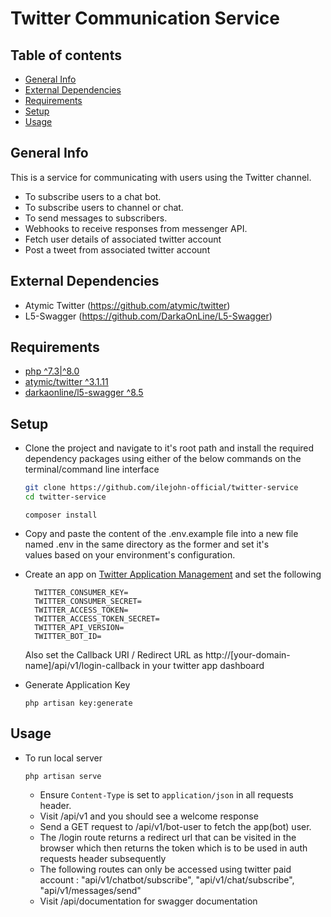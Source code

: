 # Twitter Communication Service

## Table of contents

- [General Info](#general-info)
- [External Dependencies](#external-dependencies)
- [Requirements](#requirements)
- [Setup](#setup)
- [Usage](#usage)

## General Info

This is a service for communicating with users using the Twitter channel.

- To subscribe users to a chat bot.
- To subscribe users to channel or chat.
- To send messages to subscribers.
- Webhooks to receive responses from messenger API.
- Fetch user details of associated twitter account
- Post a tweet from associated twitter account

## External Dependencies

- Atymic Twitter (https://github.com/atymic/twitter)
- L5-Swagger (https://github.com/DarkaOnLine/L5-Swagger)

## Requirements

- [php ^7.3|^8.0](https://www.php.net/ "PHP")
- [atymic/twitter ^3.1.11](https://github.com/atymic/twitter "Twitter SDK")
- [darkaonline/l5-swagger ^8.5](https://github.com/DarkaOnLine/L5-Swagger "L5-Swagger")

## Setup

- Clone the project and navigate to it's root path and install the required dependency packages using either of the below commands on the terminal/command line interface

  ```bash
  git clone https://github.com/ilejohn-official/twitter-service
  cd twitter-service
  ```

  ```
  composer install
  ```

- Copy and paste the content of the .env.example file into a new file named .env in the same directory as the former and set it's  
  values based on your environment's configuration.

- Create an app on [Twitter Application Management](https://developer.twitter.com/apps) and set the following


  ```
    TWITTER_CONSUMER_KEY=
    TWITTER_CONSUMER_SECRET=
    TWITTER_ACCESS_TOKEN=
    TWITTER_ACCESS_TOKEN_SECRET=
    TWITTER_API_VERSION=
    TWITTER_BOT_ID=
  ```

  Also set the Callback URI / Redirect URL as http://[your-domain-name]/api/v1/login-callback in your twitter app dashboard

- Generate Application Key

  ```
  php artisan key:generate
  ```

## Usage

- To run local server

  ```
  php artisan serve
  ```

  - Ensure `Content-Type` is set to `application/json` in all requests header.
  - Visit /api/v1 and you should see a welcome response
  - Send a GET request to /api/v1/bot-user to fetch the app(bot) user.
  - The /login route returns a redirect url that can be visited in the browser which then returns the token
  which is to be used in auth requests header subsequently
  - The following routes can only be accessed using twitter paid account : "api/v1/chatbot/subscribe", "api/v1/chat/subscribe", "api/v1/messages/send"
  - Visit /api/documentation for swagger documentation

